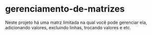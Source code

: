 # gerenciamento-de-matrizes
Neste projeto há uma matrz limitada na qual você pode gerenciar ela, adicionando valores, excluindo linhas, trocando valores e etc.
